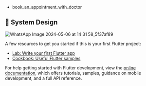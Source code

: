 - book_an_appointment_with_doctor

## 🎨 System Design

![WhatsApp Image 2024-05-06 at 14 31 58_5f37af89](https://github.com/AhmedHaraza/book_an_appointment_with_doctor/assets/105326977/a576c8dd-9b6d-4c47-bf33-22abc8df321a)

A few resources to get you started if this is your first Flutter project:

- [Lab: Write your first Flutter app](https://docs.flutter.dev/get-started/codelab)
- [Cookbook: Useful Flutter samples](https://docs.flutter.dev/cookbook)

For help getting started with Flutter development, view the
[online documentation](https://docs.flutter.dev/), which offers tutorials,
samples, guidance on mobile development, and a full API reference.
